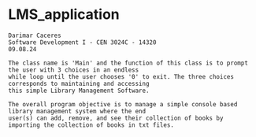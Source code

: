 # LMS_application
    Darimar Caceres
    Software Development I - CEN 3024C - 14320
    09.08.24

    The class name is 'Main' and the function of this class is to prompt the user with 3 choices in an endless
    while loop until the user chooses '0' to exit. The three choices corresponds to maintaining and accessing
    this simple Library Management Software.

    The overall program objective is to manage a simple console based library management system where the end
    user(s) can add, remove, and see their collection of books by importing the collection of books in txt files.
